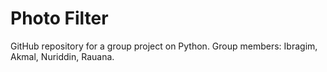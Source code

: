 # Photo Filter

GitHub repository for a group project on Python. Group members: Ibragim, Akmal, Nuriddin, Rauana.
